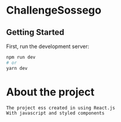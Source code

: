 # ChallengeSossego

## Getting Started

First, run the development server:

```bash
npm run dev
# or
yarn dev
```

# About the project

```
The project ess created in using React.js
With javascript and styled components
```
